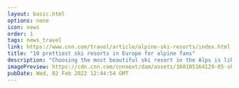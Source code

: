 ```yaml
---
layout: basic.html
options: none
icon: news
order: 1
tags: news_travel
link: https://www.cnn.com/travel/article/alpine-ski-resorts/index.html
title: "10 prettiest ski resorts in Europe for alpine fans"
description: "Choosing the most beautiful ski resort in the Alps is like picking the prettiest diamond."
imagePreview: https://cdn.cnn.com/cnnnext/dam/assets/160105164129-05-ski-resorts-zermatt-video-synd-2.jpg
pubDate: Wed, 02 Feb 2022 12:44:54 GMT
---
```

